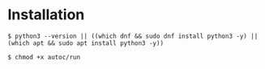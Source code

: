 # Installation

```
$ python3 --version || ((which dnf && sudo dnf install python3 -y) || (which apt && sudo apt install python3 -y))
```

```
$ chmod +x autoc/run
```
